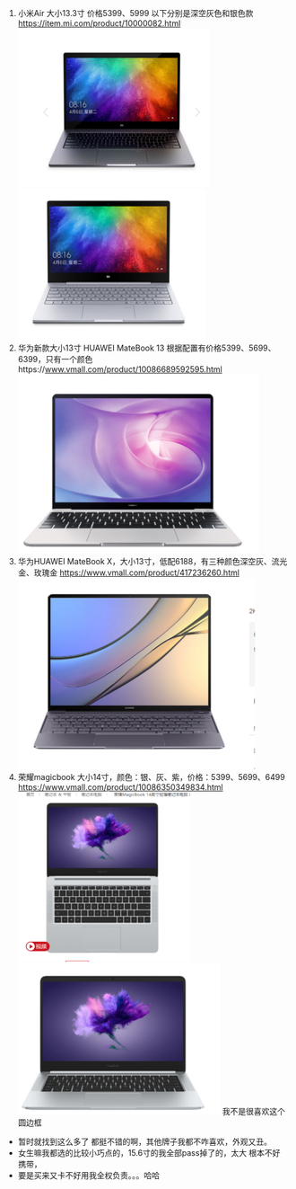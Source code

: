 1. 小米Air   大小13.3寸 价格5399、5999   以下分别是深空灰色和银色款
https://item.mi.com/product/10000082.html
![](.diannao_images/05c27ab9.png) ![](.diannao_images/2ec264d7.png)
2. 华为新款大小13寸 HUAWEI MateBook 13 根据配置有价格5399、5699、6399，只有一个颜色https://www.vmall.com/product/10086689592595.html
![](.diannao_images/28b57b32.png)
3. 华为HUAWEI MateBook X，大小13寸，低配6188，有三种颜色深空灰、流光金、玫瑰金
https://www.vmall.com/product/417236260.html
![](.diannao_images/f6818ec2.png)
4. 荣耀magicbook 大小14寸，颜色：银、灰、紫，价格：5399、5699、6499
https://www.vmall.com/product/10086350349834.html
![](.diannao_images/33684277.png)  ![](.diannao_images/746a00b8.png)
我不是很喜欢这个圆边框


* 暂时就找到这么多了 都挺不错的啊，其他牌子我都不咋喜欢，外观又丑。
* 女生嘛我都选的比较小巧点的，15.6寸的我全部pass掉了的，太大 根本不好携带，
* 要是买来又卡不好用我全权负责。。。哈哈